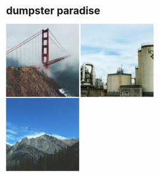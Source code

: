 # dumpster paradise
<p float="left">
  <img src="shadow.jpg" width="200" />
  <img src="tuesday.jpg" width="200" /> 
  <img src="wednesday.jpg" width="200" />
</p>